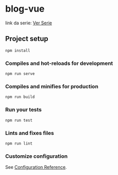 # blog-vue
link da serie: [Ver Serie](https://www.youtube.com/playlist?list=PLwquE-iFKDdfXzFC7Ql-vCbNvl_YtwxVP)

## Project setup
```
npm install
```

### Compiles and hot-reloads for development
```
npm run serve
```

### Compiles and minifies for production
```
npm run build
```

### Run your tests
```
npm run test
```

### Lints and fixes files
```
npm run lint
```

### Customize configuration
See [Configuration Reference](https://cli.vuejs.org/config/).
